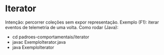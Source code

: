 # Iterator

Intenção: percorrer coleções sem expor representação.
Exemplo (F1): iterar eventos de telemetria de uma volta.
Como rodar (Java):
- cd padroes-comportamentais/iterator
- javac ExemploIterator.java
- java ExemploIterator
